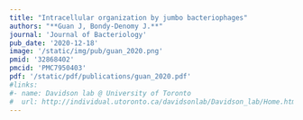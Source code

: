 ```yaml
---
title: "Intracellular organization by jumbo bacteriophages"
authors: "**Guan J, Bondy-Denomy J.**"
journal: 'Journal of Bacteriology'
pub_date: '2020-12-18'
image: '/static/img/pub/guan_2020.png'
pmid: '32868402'
pmcid: 'PMC7950403'
pdf: '/static/pdf/publications/guan_2020.pdf'
#links:
#- name: Davidson lab @ University of Toronto
#  url: http://individual.utoronto.ca/davidsonlab/Davidson_lab/Home.html
---
```

